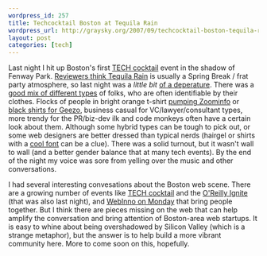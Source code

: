 ```yaml
--- 
wordpress_id: 257
title: Techcocktail Boston at Tequila Rain
wordpress_url: http://graysky.org/2007/09/techcocktail-boston-tequila-rain/
layout: post
categories: [tech]
---
```

Last night I hit up Boston's first <a href="http://techcocktailboston1.eventbrite.com/">TECH cocktail</a> event in the shadow of Fenway Park. <a href="http://www.yelp.com/biz/PYtT4OgCv83Ux_WPPSl7AA">Reviewers think Tequila Rain</a> is usually a Spring Break / frat party atmosphere, so last night was a <em>little bit</em> <a href="http://www.flickr.com/photos/tags/techcocktailboston/">of a deperature</a>. There was a <a href="http://www.innoeco.com/2007/09/bostons-first-tech-cocktail.html">good mix of different types</a> of folks, who are often identifiable by their clothes. Flocks of people in bright orange t-shirt <a href="http://www.flickr.com/photos/somewhatfrank/1342531772/in/set-72157601899550312/">pumping Zoominfo</a> or <a href="http://www.flickr.com/photos/somewhatfrank/1342528788/in/set-72157601899550312/">black shirts for Geezo</a>, business casual for VC/lawyer/consultant types, more trendy for the PR/biz-dev ilk and code monkeys often have a certain look about them. Although some hybrid types can be tough to pick out, or some web designers are better dressed than typical nerds (hairgel or shirts with a <a href="http://typography.com/fonts/font_overview.php?productLineID=100032">cool font</a> can be a clue). There was a solid turnout, but it wasn't wall to wall (and a better gender balance that at many tech events). By the end of the night my voice was sore from yelling over the music and other conversations.

I had several interesting convesations about the Boston web scene. There are a growing number of events like <a href="http://www.techcocktail.com/blog/">TECH cocktail</a> and the <a href="http://www.oreillynet.com/ignite/blog/">O'Reilly Ignite</a> (that was also last night), and <a href="http://webinno14.eventbrite.com/">WebInno on Monday</a> that bring people together. But I think there are pieces missing on the web that can help amplify the conversation and bring attention of Boston-area web startups. It is easy to whine about being overshadowed by Silicon Valley (which is a strange metaphor), but the answer is to help build a more vibrant community here. More to come soon on this, hopefully.
